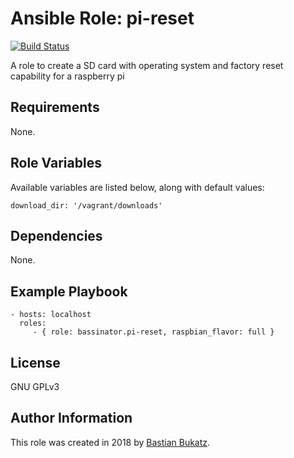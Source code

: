 # Ansible Role: pi-reset

[![Build Status](https://travis-ci.com/Bassinator/ansible-role-pi-reset.svg?branch=master)](https://travis-ci.com/Bassinator/ansible-role-pi-reset)

A role to create a SD card with operating system and factory reset capability for a raspberry pi


## Requirements

None.

## Role Variables

Available variables are listed below, along with default values:

    download_dir: '/vagrant/downloads'



## Dependencies

None.


## Example Playbook


    - hosts: localhost
      roles:
         - { role: bassinator.pi-reset, raspbian_flavor: full }

## License

GNU GPLv3

## Author Information
This role was created in 2018 by [Bastian Bukatz](https://bassinator.github.io).
